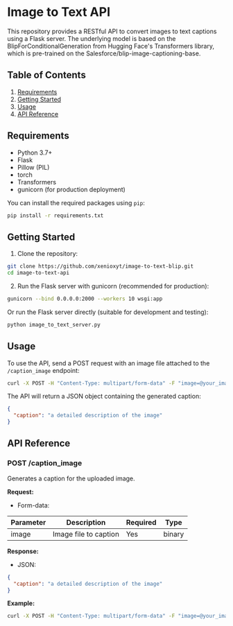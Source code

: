 # Image to Text API

This repository provides a RESTful API to convert images to text captions using a Flask server. The underlying model is based on the BlipForConditionalGeneration from Hugging Face's Transformers library, which is pre-trained on the Salesforce/blip-image-captioning-base.

## Table of Contents
1. [Requirements](#requirements)
2. [Getting Started](#getting-started)
3. [Usage](#usage)
4. [API Reference](#api-reference)

## Requirements

- Python 3.7+
- Flask
- Pillow (PIL)
- torch
- Transformers
- gunicorn (for production deployment)

You can install the required packages using `pip`:

```bash
pip install -r requirements.txt
```

## Getting Started

1. Clone the repository:

```bash
git clone https://github.com/xenioxyt/image-to-text-blip.git
cd image-to-text-api
```

2. Run the Flask server with gunicorn (recommended for production):

```bash
gunicorn --bind 0.0.0.0:2000 --workers 10 wsgi:app
```

Or run the Flask server directly (suitable for development and testing):

```bash
python image_to_text_server.py
```

## Usage

To use the API, send a POST request with an image file attached to the `/caption_image` endpoint:

```bash
curl -X POST -H "Content-Type: multipart/form-data" -F "image=@your_image.jpg" http://0.0.0.0:2000/caption_image
```

The API will return a JSON object containing the generated caption:

```json
{
  "caption": "a detailed description of the image"
}
```

## API Reference

### POST /caption_image

Generates a caption for the uploaded image.

**Request:**

- Form-data:

| Parameter | Description           | Required | Type   |
|-----------|-----------------------|----------|--------|
| image     | Image file to caption | Yes      | binary |

**Response:**

- JSON:

```json
{
  "caption": "a detailed description of the image"
}
```

**Example:**

```bash
curl -X POST -H "Content-Type: multipart/form-data" -F "image=@your_image.jpg" http://0.0.0.0:2000/caption_image
```
